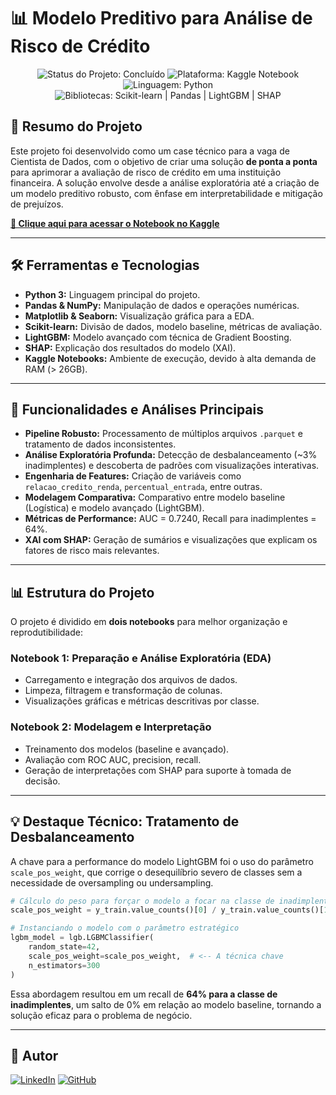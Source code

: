 # 📊 Modelo Preditivo para Análise de Risco de Crédito

<p align="center">
  <img src="https://img.shields.io/badge/Status-Concluído-brightgreen?style=for-the-badge" alt="Status do Projeto: Concluído"/>
  <img src="https://img.shields.io/badge/Plataforma-Kaggle%20Notebook-0077B5?style=for-the-badge&logo=kaggle&logoColor=white" alt="Plataforma: Kaggle Notebook"/>
  <img src="https://img.shields.io/badge/Linguagem-Python-3776AB?style=for-the-badge&logo=python&logoColor=white" alt="Linguagem: Python"/>
<img src="https://img.shields.io/badge/Bibliotecas-Scikit--learn%20|%20Pandas%20|%20LightGBM%20|%20SHAP-orange?style=for-the-badge" alt="Bibliotecas: Scikit-learn | Pandas | LightGBM | SHAP"/>
</p>

## 🌟 Resumo do Projeto

Este projeto foi desenvolvido como um case técnico para a vaga de Cientista de Dados, com o objetivo de criar uma solução **de ponta a ponta** para aprimorar a avaliação de risco de crédito em uma instituição financeira. A solução envolve desde a análise exploratória até a criação de um modelo preditivo robusto, com ênfase em interpretabilidade e mitigação de prejuízos.

**[🔗 Clique aqui para acessar o Notebook no Kaggle](https://www.kaggle.com/code/carllux/analise-risco-credito-python)**

---

## 🛠️ Ferramentas e Tecnologias

* **Python 3:** Linguagem principal do projeto.
* **Pandas & NumPy:** Manipulação de dados e operações numéricas.
* **Matplotlib & Seaborn:** Visualização gráfica para a EDA.
* **Scikit-learn:** Divisão de dados, modelo baseline, métricas de avaliação.
* **LightGBM:** Modelo avançado com técnica de Gradient Boosting.
* **SHAP:** Explicação dos resultados do modelo (XAI).
* **Kaggle Notebooks:** Ambiente de execução, devido à alta demanda de RAM (> 26GB).

---

## 🚀 Funcionalidades e Análises Principais

* **Pipeline Robusto:** Processamento de múltiplos arquivos `.parquet` e tratamento de dados inconsistentes.
* **Análise Exploratória Profunda:** Detecção de desbalanceamento (\~3% inadimplentes) e descoberta de padrões com visualizações interativas.
* **Engenharia de Features:** Criação de variáveis como `relacao_credito_renda`, `percentual_entrada`, entre outras.
* **Modelagem Comparativa:** Comparativo entre modelo baseline (Logística) e modelo avançado (LightGBM).
* **Métricas de Performance:** AUC = 0.7240, Recall para inadimplentes = 64%.
* **XAI com SHAP:** Geração de sumários e visualizações que explicam os fatores de risco mais relevantes.

---

## 📊 Estrutura do Projeto

O projeto é dividido em **dois notebooks** para melhor organização e reprodutibilidade:

### Notebook 1: Preparação e Análise Exploratória (EDA)

* Carregamento e integração dos arquivos de dados.
* Limpeza, filtragem e transformação de colunas.
* Visualizações gráficas e métricas descritivas por classe.

### Notebook 2: Modelagem e Interpretação

* Treinamento dos modelos (baseline e avançado).
* Avaliação com ROC AUC, precision, recall.
* Geração de interpretações com SHAP para suporte à tomada de decisão.

---

## 💡 Destaque Técnico: Tratamento de Desbalanceamento

A chave para a performance do modelo LightGBM foi o uso do parâmetro `scale_pos_weight`, que corrige o desequilíbrio severo de classes sem a necessidade de oversampling ou undersampling.

```python
# Cálculo do peso para forçar o modelo a focar na classe de inadimplentes
scale_pos_weight = y_train.value_counts()[0] / y_train.value_counts()[1]

# Instanciando o modelo com o parâmetro estratégico
lgbm_model = lgb.LGBMClassifier(
    random_state=42,
    scale_pos_weight=scale_pos_weight,  # <-- A técnica chave
    n_estimators=300
)
```

Essa abordagem resultou em um recall de **64% para a classe de inadimplentes**, um salto de 0% em relação ao modelo baseline, tornando a solução eficaz para o problema de negócio.

---

## 👤 Autor

[![LinkedIn](https://img.shields.io/badge/LinkedIn-Carlos%20Vinícius-0A66C2?style=for-the-badge\&logo=linkedin\&logoColor=white)](https://www.linkedin.com/in/carlos-vinicius-nascimento-de-jesus/)
[![GitHub](https://img.shields.io/badge/GitHub-Carllux-181717?style=for-the-badge\&logo=github\&logoColor=white)](https://github.com/Carllux/)
